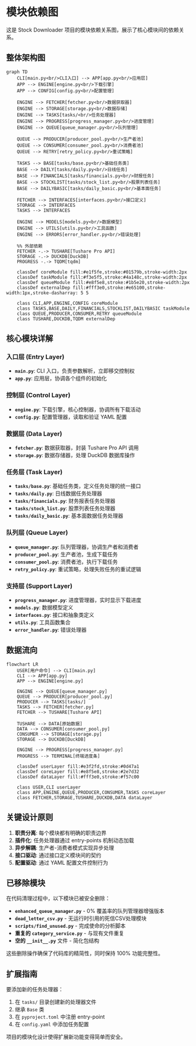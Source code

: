 # 模块依赖图

这是 Stock Downloader 项目的模块依赖关系图，展示了核心模块间的依赖关系。

## 整体架构图

```mermaid
graph TD
    CLI[main.py<br/>CLI入口] --> APP[app.py<br/>应用层]
    APP --> ENGINE[engine.py<br/>下载引擎]
    APP --> CONFIG[config.py<br/>配置管理]
    
    ENGINE --> FETCHER[fetcher.py<br/>数据获取器]
    ENGINE --> STORAGE[storage.py<br/>数据存储]
    ENGINE --> TASKS[tasks/<br/>任务处理器]
    ENGINE --> PROGRESS[progress_manager.py<br/>进度管理]
    ENGINE --> QUEUE[queue_manager.py<br/>队列管理]
    
    QUEUE --> PRODUCER[producer_pool.py<br/>生产者池]
    QUEUE --> CONSUMER[consumer_pool.py<br/>消费者池]
    QUEUE --> RETRY[retry_policy.py<br/>重试策略]
    
    TASKS --> BASE[tasks/base.py<br/>基础任务类]
    BASE --> DAILY[tasks/daily.py<br/>日线任务]
    BASE --> FINANCIALS[tasks/financials.py<br/>财报任务]
    BASE --> STOCKLIST[tasks/stock_list.py<br/>股票列表任务]
    BASE --> DAILYBASIC[tasks/daily_basic.py<br/>基本面任务]
    
    FETCHER --> INTERFACES[interfaces.py<br/>接口定义]
    STORAGE --> INTERFACES
    TASKS --> INTERFACES
    
    ENGINE --> MODELS[models.py<br/>数据模型]
    ENGINE --> UTILS[utils.py<br/>工具函数]
    ENGINE --> ERRORS[error_handler.py<br/>错误处理]
    
    %% 外部依赖
    FETCHER -.-> TUSHARE[Tushare Pro API]
    STORAGE -.-> DUCKDB[DuckDB]
    PROGRESS -.-> TQDM[tqdm]
    
    classDef coreModule fill:#e1f5fe,stroke:#01579b,stroke-width:2px
    classDef taskModule fill:#f3e5f5,stroke:#4a148c,stroke-width:2px
    classDef queueModule fill:#e8f5e8,stroke:#1b5e20,stroke-width:2px
    classDef externalDep fill:#fff3e0,stroke:#e65100,stroke-width:1px,stroke-dasharray: 5 5
    
    class CLI,APP,ENGINE,CONFIG coreModule
    class TASKS,BASE,DAILY,FINANCIALS,STOCKLIST,DAILYBASIC taskModule
    class QUEUE,PRODUCER,CONSUMER,RETRY queueModule
    class TUSHARE,DUCKDB,TQDM externalDep
```

## 核心模块详解

### 入口层 (Entry Layer)
- **`main.py`**: CLI 入口，负责参数解析，立即移交控制权
- **`app.py`**: 应用层，协调各个组件的初始化

### 控制层 (Control Layer)  
- **`engine.py`**: 下载引擎，核心控制器，协调所有下载活动
- **`config.py`**: 配置管理器，读取和验证 YAML 配置

### 数据层 (Data Layer)
- **`fetcher.py`**: 数据获取器，封装 Tushare Pro API 调用
- **`storage.py`**: 数据存储器，处理 DuckDB 数据库操作

### 任务层 (Task Layer)
- **`tasks/base.py`**: 基础任务类，定义任务处理的统一接口
- **`tasks/daily.py`**: 日线数据任务处理器
- **`tasks/financials.py`**: 财务报表任务处理器  
- **`tasks/stock_list.py`**: 股票列表任务处理器
- **`tasks/daily_basic.py`**: 基本面数据任务处理器

### 队列层 (Queue Layer)
- **`queue_manager.py`**: 队列管理器，协调生产者和消费者
- **`producer_pool.py`**: 生产者池，生成下载任务
- **`consumer_pool.py`**: 消费者池，执行下载任务
- **`retry_policy.py`**: 重试策略，处理失败任务的重试逻辑

### 支持层 (Support Layer)
- **`progress_manager.py`**: 进度管理器，实时显示下载进度
- **`models.py`**: 数据模型定义
- **`interfaces.py`**: 接口和抽象类定义
- **`utils.py`**: 工具函数集合
- **`error_handler.py`**: 错误处理器

## 数据流向

```mermaid
flowchart LR
    USER[用户命令] --> CLI[main.py]
    CLI --> APP[app.py]
    APP --> ENGINE[engine.py]
    
    ENGINE --> QUEUE[queue_manager.py]
    QUEUE --> PRODUCER[producer_pool.py]
    PRODUCER --> TASKS[tasks/]
    TASKS --> FETCHER[fetcher.py]
    FETCHER --> TUSHARE[Tushare API]
    
    TUSHARE --> DATA[原始数据]
    DATA --> CONSUMER[consumer_pool.py]
    CONSUMER --> STORAGE[storage.py]
    STORAGE --> DUCKDB[DuckDB]
    
    ENGINE --> PROGRESS[progress_manager.py]
    PROGRESS --> TERMINAL[终端进度条]
    
    classDef userLayer fill:#e3f2fd,stroke:#0d47a1
    classDef coreLayer fill:#e8f5e8,stroke:#2e7d32  
    classDef dataLayer fill:#fff3e0,stroke:#f57c00
    
    class USER,CLI userLayer
    class APP,ENGINE,QUEUE,PRODUCER,CONSUMER,TASKS coreLayer
    class FETCHER,STORAGE,TUSHARE,DUCKDB,DATA dataLayer
```

## 关键设计原则

1. **职责分离**: 每个模块都有明确的职责边界
2. **插件化**: 任务处理器通过 entry-points 机制动态加载
3. **异步解耦**: 生产者-消费者模式实现异步处理
4. **接口驱动**: 通过接口定义模块间的契约
5. **配置驱动**: 通过 YAML 配置文件控制行为

## 已移除模块

在代码清理过程中，以下模块已被安全删除：

- **`enhanced_queue_manager.py`** - 0% 覆盖率的队列管理器增强版本
- **`dead_letter_csv.py`** - 无运行时引用的死信CSV处理模块  
- **`scripts/find_unused.py`** - 完成使命的分析脚本
- **重复的 `category_service.py`** - 与现有文件重复
- **空的 `__init__.py`** 文件 - 简化包结构

这些删除操作确保了代码库的精简性，同时保持 100% 功能完整性。

## 扩展指南

要添加新的任务处理器：

1. 在 `tasks/` 目录创建新的处理器文件
2. 继承 `Base` 类
3. 在 `pyproject.toml` 中注册 entry-point
4. 在 `config.yaml` 中添加任务配置

项目的模块化设计使得扩展新功能变得简单而安全。
